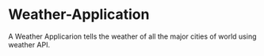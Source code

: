 # Weather-Application
A Weather Applicarion tells the weather of all the major cities of world using weather API.
